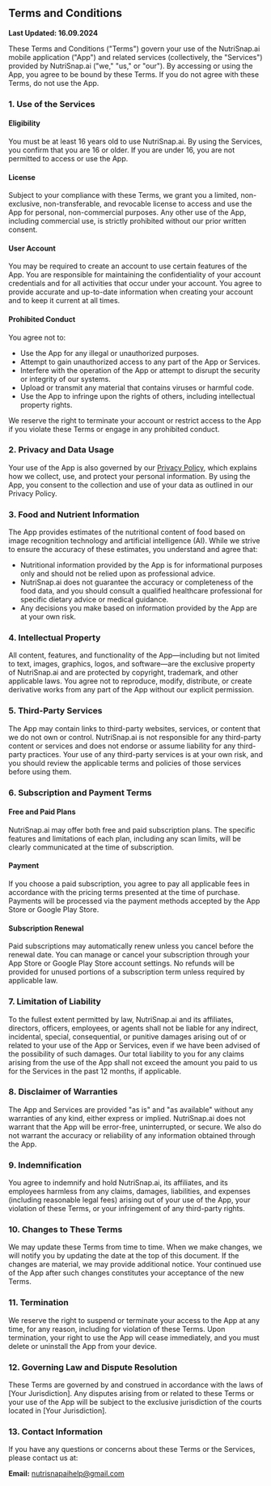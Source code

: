 
## Terms and Conditions

**Last Updated: 16.09.2024**

These Terms and Conditions ("Terms") govern your use of the NutriSnap.ai mobile application ("App") and related services (collectively, the "Services") provided by NutriSnap.ai ("we," "us," or "our"). By accessing or using the App, you agree to be bound by these Terms. If you do not agree with these Terms, do not use the App.

### 1. Use of the Services

#### Eligibility

You must be at least 16 years old to use NutriSnap.ai. By using the Services, you confirm that you are 16 or older. If you are under 16, you are not permitted to access or use the App.

#### License

Subject to your compliance with these Terms, we grant you a limited, non-exclusive, non-transferable, and revocable license to access and use the App for personal, non-commercial purposes. Any other use of the App, including commercial use, is strictly prohibited without our prior written consent.

#### User Account

You may be required to create an account to use certain features of the App. You are responsible for maintaining the confidentiality of your account credentials and for all activities that occur under your account. You agree to provide accurate and up-to-date information when creating your account and to keep it current at all times.

#### Prohibited Conduct

You agree not to:

-   Use the App for any illegal or unauthorized purposes.
-   Attempt to gain unauthorized access to any part of the App or Services.
-   Interfere with the operation of the App or attempt to disrupt the security or integrity of our systems.
-   Upload or transmit any material that contains viruses or harmful code.
-   Use the App to infringe upon the rights of others, including intellectual property rights.

We reserve the right to terminate your account or restrict access to the App if you violate these Terms or engage in any prohibited conduct.

### 2. Privacy and Data Usage

Your use of the App is also governed by our  [Privacy Policy](#privacy-policy), which explains how we collect, use, and protect your personal information. By using the App, you consent to the collection and use of your data as outlined in our Privacy Policy.

### 3. Food and Nutrient Information

The App provides estimates of the nutritional content of food based on image recognition technology and artificial intelligence (AI). While we strive to ensure the accuracy of these estimates, you understand and agree that:

-   Nutritional information provided by the App is for informational purposes only and should not be relied upon as professional advice.
-   NutriSnap.ai does not guarantee the accuracy or completeness of the food data, and you should consult a qualified healthcare professional for specific dietary advice or medical guidance.
-   Any decisions you make based on information provided by the App are at your own risk.

### 4. Intellectual Property

All content, features, and functionality of the App—including but not limited to text, images, graphics, logos, and software—are the exclusive property of NutriSnap.ai and are protected by copyright, trademark, and other applicable laws. You agree not to reproduce, modify, distribute, or create derivative works from any part of the App without our explicit permission.

### 5. Third-Party Services

The App may contain links to third-party websites, services, or content that we do not own or control. NutriSnap.ai is not responsible for any third-party content or services and does not endorse or assume liability for any third-party practices. Your use of any third-party services is at your own risk, and you should review the applicable terms and policies of those services before using them.

### 6. Subscription and Payment Terms

#### Free and Paid Plans

NutriSnap.ai may offer both free and paid subscription plans. The specific features and limitations of each plan, including any scan limits, will be clearly communicated at the time of subscription.

#### Payment

If you choose a paid subscription, you agree to pay all applicable fees in accordance with the pricing terms presented at the time of purchase. Payments will be processed via the payment methods accepted by the App Store or Google Play Store.

#### Subscription Renewal

Paid subscriptions may automatically renew unless you cancel before the renewal date. You can manage or cancel your subscription through your App Store or Google Play Store account settings. No refunds will be provided for unused portions of a subscription term unless required by applicable law.

### 7. Limitation of Liability

To the fullest extent permitted by law, NutriSnap.ai and its affiliates, directors, officers, employees, or agents shall not be liable for any indirect, incidental, special, consequential, or punitive damages arising out of or related to your use of the App or Services, even if we have been advised of the possibility of such damages. Our total liability to you for any claims arising from the use of the App shall not exceed the amount you paid to us for the Services in the past 12 months, if applicable.

### 8. Disclaimer of Warranties

The App and Services are provided "as is" and "as available" without any warranties of any kind, either express or implied. NutriSnap.ai does not warrant that the App will be error-free, uninterrupted, or secure. We also do not warrant the accuracy or reliability of any information obtained through the App.

### 9. Indemnification

You agree to indemnify and hold NutriSnap.ai, its affiliates, and its employees harmless from any claims, damages, liabilities, and expenses (including reasonable legal fees) arising out of your use of the App, your violation of these Terms, or your infringement of any third-party rights.

### 10. Changes to These Terms

We may update these Terms from time to time. When we make changes, we will notify you by updating the date at the top of this document. If the changes are material, we may provide additional notice. Your continued use of the App after such changes constitutes your acceptance of the new Terms.

### 11. Termination

We reserve the right to suspend or terminate your access to the App at any time, for any reason, including for violation of these Terms. Upon termination, your right to use the App will cease immediately, and you must delete or uninstall the App from your device.

### 12. Governing Law and Dispute Resolution

These Terms are governed by and construed in accordance with the laws of [Your Jurisdiction]. Any disputes arising from or related to these Terms or your use of the App will be subject to the exclusive jurisdiction of the courts located in [Your Jurisdiction].

### 13. Contact Information

If you have any questions or concerns about these Terms or the Services, please contact us at:

**Email:**  nutrisnapaihelp@gmail.com
